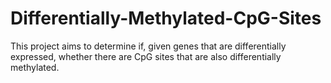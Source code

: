 # Differentially-Methylated-CpG-Sites
This project aims to determine if, given genes that are differentially expressed, whether there are CpG sites that are also differentially methylated.

